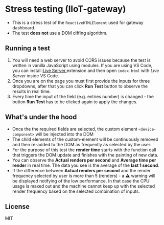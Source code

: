# Stress testing (IIoT-gateway)

- This is a stress test of the `ReactiveHTMLElement` used for gateway dashboard.
- The test **does not** use a DOM diffing algorithm.

## Running a test

1. You will need a web server to avoid CORS issues because the test is written in vanilla JavaScript using modules. If you are using VS Code, you can install [Live Server ](https://marketplace.visualstudio.com/items?itemName=ritwickdey.LiveServer) extension and then open `index.html` with _Live Server_ inside VS Code.
2. Once you are on the page you must first provide the inputs for three dropdowns, after that you can click **Run Test** button to observe the results in real time.
3. Every time the input of the field (e.g. entries number) is changed - the button **Run Test** has to be clicked again to apply the changes.

## What's under the hood

- Once the the required fields are selected, the custom element `<device-component>` will be injected into the DOM
- The child elements of the custom-element will be continuously removed and then re-added to the DOM as frequently as selected by the user.
- For the purpose of this test the **render time** starts with the function call that triggers the DOM update and finishes with the painting of new data.
- You can observe the **Actual renders per second** and **Average time per render** in real time. The data you see is the average of the **last 1 second**.
- If the difference between **Actual renders per second** and the render frequency selected by user is more than 5 (renders) - a ⚠️ warning will be displayed notifying of the low performance. In that case the CPU usage is maxed out and the machine cannot keep up with the selected render frequency based on the selected combination of inputs.

## License

MIT
